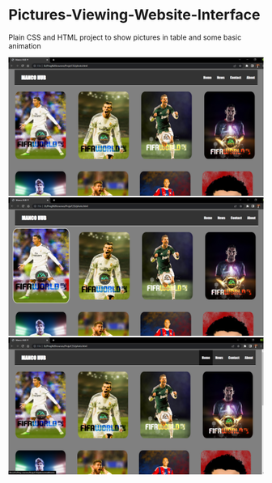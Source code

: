 # Pictures-Viewing-Website-Interface
Plain CSS and HTML project to show pictures in table and some basic animation 

![](screenshots/1.png)
![](screenshots/2.png)
![](screenshots/3.png)

